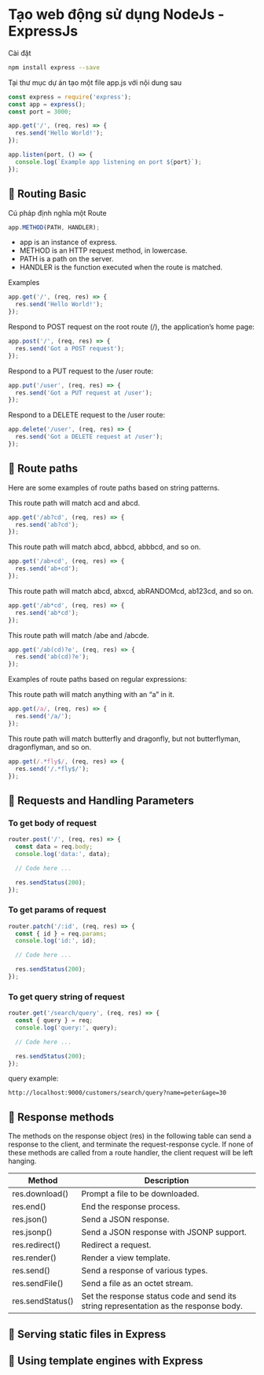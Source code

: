 # Tạo web động sử dụng NodeJs - ExpressJs

Cài đặt

```bash
npm install express --save
```

Tại thư mục dự án tạo một file app.js với nội dung sau

```js
const express = require('express');
const app = express();
const port = 3000;

app.get('/', (req, res) => {
  res.send('Hello World!');
});

app.listen(port, () => {
  console.log(`Example app listening on port ${port}`);
});
```

## 💛 Routing Basic

Cú pháp định nghĩa một Route

```js
app.METHOD(PATH, HANDLER);
```

- app is an instance of express.
- METHOD is an HTTP request method, in lowercase.
- PATH is a path on the server.
- HANDLER is the function executed when the route is matched.

Examples

```js
app.get('/', (req, res) => {
  res.send('Hello World!');
});
```

Respond to POST request on the root route (/), the application’s home page:

```js
app.post('/', (req, res) => {
  res.send('Got a POST request');
});
```

Respond to a PUT request to the /user route:

```js
app.put('/user', (req, res) => {
  res.send('Got a PUT request at /user');
});
```

Respond to a DELETE request to the /user route:

```js
app.delete('/user', (req, res) => {
  res.send('Got a DELETE request at /user');
});
```

## 💛 Route paths

Here are some examples of route paths based on string patterns.

This route path will match acd and abcd.

```js
app.get('/ab?cd', (req, res) => {
  res.send('ab?cd');
});
```

This route path will match abcd, abbcd, abbbcd, and so on.

```js
app.get('/ab+cd', (req, res) => {
  res.send('ab+cd');
});
```

This route path will match abcd, abxcd, abRANDOMcd, ab123cd, and so on.

```js
app.get('/ab*cd', (req, res) => {
  res.send('ab*cd');
});
```

This route path will match /abe and /abcde.

```js
app.get('/ab(cd)?e', (req, res) => {
  res.send('ab(cd)?e');
});
```

Examples of route paths based on regular expressions:

This route path will match anything with an “a” in it.

```js
app.get(/a/, (req, res) => {
  res.send('/a/');
});
```

This route path will match butterfly and dragonfly, but not butterflyman, dragonflyman, and so on.

```js
app.get(/.*fly$/, (req, res) => {
  res.send('/.*fly$/');
});
```

## 💛 Requests and Handling Parameters

### To get body of request

```js
router.post('/', (req, res) => {
  const data = req.body;
  console.log('data:', data);

  // Code here ...

  res.sendStatus(200);
});
```

### To get params of request

```js
router.patch('/:id', (req, res) => {
  const { id } = req.params;
  console.log('id:', id);

  // Code here ...

  res.sendStatus(200);
});
```

### To get query string of request

```js
router.get('/search/query', (req, res) => {
  const { query } = req;
  console.log('query:', query);

  // Code here ...

  res.sendStatus(200);
});
```

query example:

```code
http://localhost:9000/customers/search/query?name=peter&age=30
```

## 💛 Response methods

The methods on the response object (res) in the following table can send a response to the client, and terminate the request-response cycle. If none of these methods are called from a route handler, the client request will be left hanging.

| Method           | Description                                                                           |
| ---------------- | ------------------------------------------------------------------------------------- |
| res.download()   | Prompt a file to be downloaded.                                                       |
| res.end()        | End the response process.                                                             |
| res.json()       | Send a JSON response.                                                                 |
| res.jsonp()      | Send a JSON response with JSONP support.                                              |
| res.redirect()   | Redirect a request.                                                                   |
| res.render()     | Render a view template.                                                               |
| res.send()       | Send a response of various types.                                                     |
| res.sendFile()   | Send a file as an octet stream.                                                       |
| res.sendStatus() | Set the response status code and send its string representation as the response body. |

## 💛 Serving static files in Express

## 💛 Using template engines with Express
